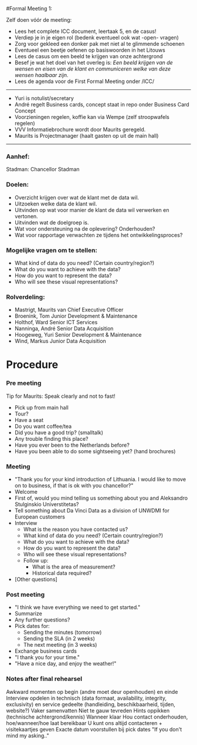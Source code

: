 #Formal Meeting 1:

Zelf doen vóór de meeting:
- Lees het complete ICC document, leertaak 5, en de casus!
- Verdiep je in je eigen rol (bedenk eventueel ook wat -open- vragen)
- Zorg voor gekleed een donker pak met niet al te glimmende schoenen
- Eventueel een beetje oefenen op basiswoorden in het Litouws
- Lees de casus om een beeld te krijgen van onze achtergrond
- Besef je wat het doel van het overleg is: _Een beeld krijgen van de wensen en eisen van de klant en communiceren welke van deze wensen haalbaar zijn._
- Lees de agenda voor de First Formal Meeting onder /ICC/

---

- Yuri is notulist/secretary
- André regelt Business cards, concept staat in repo onder Business Card Concept
- Voorzieningen regelen, koffie kan via Wempe (zelf stroopwafels regelen)
- VVV Informatiebrochure wordt door Maurits geregeld.
- Maurits is Projectmanager (haalt gasten op uit de main hall)

---

### Aanhef:
Stadman: Chancellor Stadman

### Doelen:
- Overzicht krijgen over wat de klant met de data wil.
- Uitzoeken welke data de klant wil.
- Uitvinden op wat voor manier de klant de data wil verwerken en vertonen.
- Uitvinden wat de doelgroep is.
- Wat voor ondersteuning na de oplevering? Onderhouden?
- Wat voor rapportage verwachten ze tijdens het ontwikkelingsproces?

### Mogelijke vragen om te stellen:
- What kind of data do you need? (Certain country/region?)
- What do you want to achieve with the data?
- How do you want to represent the data?
- Who will see these visual representations?

### Rolverdeling:
- Mastrigt, Maurits van Chief Executive Officer
- Broenink, Tom Junior Development & Maintenance
- Holthof, Ward Senior ICT Services
- Nanninga, André Senior Data Acquisition
- Hoogeweg, Yuri Senior Development & Maintenance
- Wind, Markus Junior Data Acquisition





# Procedure

### Pre meeting

Tip for Maurits: Speak clearly and not to fast!

- Pick up from main hall
- Tour?
- Have a seat
- Do you want coffee/tea
- Did you have a good trip? (smalltalk)
- Any trouble finding this place?
- Have you ever been to the Netherlands before?
- Have you been able to do some sightseeing yet? (hand brochures)

### Meeting

- "Thank you for your kind introduction of Lithuania. I would like to move on to business, if that is ok with you chancellor?"
- Welcome
- First of, would you mind telling us something about you and Aleksandro Stulginskio Universtitetas?
- Tell something about Da Vinci Data as a division of UNWDMI for European customers
- Interview
	- What is the reason you have contacted us?
	- What kind of data do you need? (Certain country/region?)
	- What do you want to achieve with the data?
	- How do you want to represent the data?
	- Who will see these visual representations?
	- Follow up:
		- What is the area of measurement?
		- Historical data required?
- [Other questions]

### Post meeting

- "I think we have everything we need to get started."
- Summarize
- Any further questions?
- Pick dates for:
	- Sending the minutes (tomorrow)
	- Sending the SLA (in 2 weeks)
	- The next meeting (in 3 weeks)
- Exchange business cards
- "I thank you for your time."
- "Have a nice day, and enjoy the weather!"

### Notes after final rehearsel

Awkward momenten op begin (andre moet deur openhouden) en einde
Interview opdelen in technisch (data formaat, availability, integrity, exclusivity) en service gedeelte (handleiding, beschikbaarheid, tijden, website?)
Vaker samenvatten
Niet te gauw tevreden
Hints oppikken (technische achtergrond/kennis)
Wanneer klaar
Hou contact onderhouden, hoe/wanneer/hoe laat bereikbaar
U kunt ons altijd contacteren + visitekaartjes geven
Exacte datum voorstullen bij pick dates
"If you don't mind my asking.."